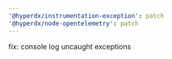 ```yaml
---
'@hyperdx/instrumentation-exception': patch
'@hyperdx/node-opentelemetry': patch
---
```


fix: console log uncaught exceptions
